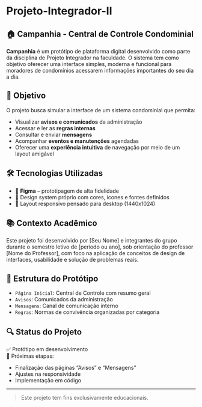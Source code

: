# Projeto-Integrador-II

## 🏠 Campanhia - Central de Controle Condominial

**Campanhia** é um protótipo de plataforma digital desenvolvido como parte da disciplina de Projeto Integrador na faculdade. O sistema tem como objetivo oferecer uma interface simples, moderna e funcional para moradores de condomínios acessarem informações importantes do seu dia a dia.

## 🎯 Objetivo

O projeto busca simular a interface de um sistema condominial que permita:
- Visualizar **avisos e comunicados** da administração
- Acessar e ler as **regras internas**
- Consultar e enviar **mensagens**
- Acompanhar **eventos e manutenções** agendadas
- Oferecer uma **experiência intuitiva** de navegação por meio de um layout amigável

## 🛠️ Tecnologias Utilizadas

- 🎨 **Figma** – prototipagem de alta fidelidade
- 🧩 Design system próprio com cores, ícones e fontes definidos
- 📱 Layout responsivo pensado para desktop (1440x1024)

## 📚 Contexto Acadêmico

Este projeto foi desenvolvido por [Seu Nome] e integrantes do grupo durante o semestre letivo de [período ou ano], sob orientação do professor [Nome do Professor], com foco na aplicação de conceitos de design de interfaces, usabilidade e solução de problemas reais.

## 📁 Estrutura do Protótipo

- `Página Inicial`: Central de Controle com resumo geral
- `Avisos`: Comunicados da administração
- `Mensagens`: Canal de comunicação interno
- `Regras`: Normas de convivência organizadas por categoria

## 🔍 Status do Projeto

✅ Protótipo em desenvolvimento  
📌 Próximas etapas:  
- Finalização das páginas “Avisos” e “Mensagens”  
- Ajustes na responsividade  
- Implementação em código

---

> Este projeto tem fins exclusivamente educacionais.
